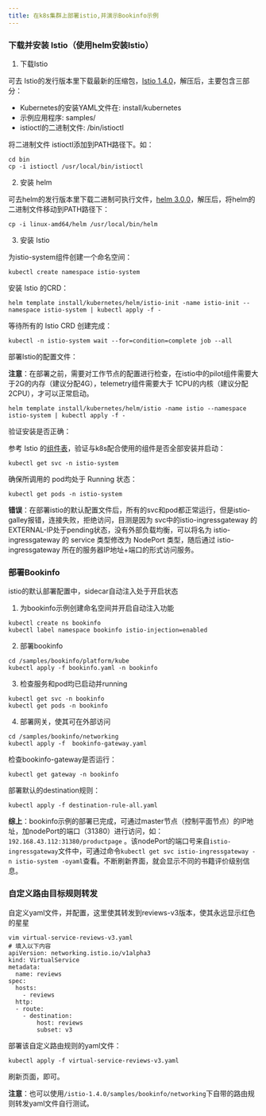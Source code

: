 ```yaml
---
title: 在k8s集群上部署istio,并演示Bookinfo示例
---
```


### 下载并安装 Istio（使用helm安装Istio）

1. 下载Istio

可去 Istio的发行版本里下载最新的压缩包，[Istio 1.4.0](https://github.com/istio/istio/releases/tag/1.4.0)，解压后，主要包含三部分：

- Kubernetes的安装YAML文件在: install/kubernetes
- 示例应用程序: samples/
- istioctl的二进制文件: /bin/istioctl

将二进制文件 istioctl添加到PATH路径下。如：

```shell
cd bin
cp -i istioctl /usr/local/bin/istioctl
```

2. 安装 helm

可去helm的发行版本里下载二进制可执行文件，[helm 3.0.0](https://github.com/helm/helm/releases/tag/v3.0.0)，解压后，将helm的二进制文件移动到PATH路径下：

```shell
cp -i linux-amd64/helm /usr/local/bin/helm
```

3. 安装 Istio

为istio-system组件创建一个命名空间：

```shell
kubectl create namespace istio-system
```

安装 Istio 的CRD：

```shell
helm template install/kubernetes/helm/istio-init -name istio-init --namespace istio-system | kubectl apply -f -
```

等待所有的 Istio CRD 创建完成：

```shell
kubectl -n istio-system wait --for=condition=complete job --all
```

部署Istio的配置文件：

**注意**：在部署之前，需要对工作节点的配置进行检查，在istio中的pilot组件需要大于2G的内存（建议分配4G），telemetry组件需要大于 1CPU的内核（建议分配2CPU），才可以正常启动。

```shell
helm template install/kubernetes/helm/istio -name istio --namespace istio-system | kubectl apply -f -
```

验证安装是否正确：

参考 Istio 的[组件表](https://istio.io/docs/setup/additional-setup/config-profiles/)，验证与k8s配合使用的组件是否全部安装并启动：

```shell
kubectl get svc -n istio-system
```

确保所调用的 pod均处于 Running 状态：

```shell
kubectl get pods -n istio-system
```

**错误**：在部署istio的默认配置文件后，所有的svc和pod都正常运行，但是istio-galley报错，连接失败，拒绝访问，目测是因为 svc中的istio-ingressgateway 的EXTERNAL-IP处于pending状态，没有外部负载均衡，可以将名为 istio-ingressgateway 的 service 类型修改为 NodePort 类型，随后通过 istio-ingressgateway 所在的服务器IP地址+端口的形式访问服务。

### 部署Bookinfo

istio的默认部署配置中，sidecar自动注入处于开启状态

1. 为bookinfo示例创建命名空间并开启自动注入功能

```shell
kubectl create ns bookinfo
kubectl label namespace bookinfo istio-injection=enabled
```

2. 部署bookinfo

```shell
cd /samples/bookinfo/platform/kube
kubectl apply -f bookinfo.yaml -n bookinfo
```

3. 检查服务和pod均已启动并running

```shell
kubectl get svc -n bookinfo
kubectl get pods -n bookinfo
```

4. 部署网关，使其可在外部访问

```shell
cd /samples/bookinfo/networking
kubectl apply -f  bookinfo-gateway.yaml
```

检查bookinfo-gateway是否运行：

```shell
kubectl get gateway -n bookinfo
```

部署默认的destination规则：

```shell
kubectl apply -f destination-rule-all.yaml
```

**综上**：bookinfo示例的部署已完成，可通过master节点（控制平面节点）的IP地址，加nodePort的端口（31380）进行访问，如：`192.168.43.112:31380/productpage` 。该nodePort的端口号来自`istio-ingressgateway`文件中，可通过命令`kubectl get svc istio-ingressgateway -n istio-system -oyaml`查看。不断刷新界面，就会显示不同的书籍评价级别信息。

### 自定义路由目标规则转发

自定义yaml文件，并配置，这里使其转发到reviews-v3版本，使其永远显示红色的星星

```shell
vim virtual-service-reviews-v3.yaml
# 填入以下内容
apiVersion: networking.istio.io/v1alpha3
kind: VirtualService
metadata:
  name: reviews
spec:
  hosts:
    - reviews
  http:
  - route:
    - destination:
        host: reviews
        subset: v3
```

部署该自定义路由规则的yaml文件：

```shell
kubectl apply -f virtual-service-reviews-v3.yaml
```

刷新页面，即可。

**注意**：也可以使用`/istio-1.4.0/samples/bookinfo/networking`下自带的路由规则转发yaml文件自行测试。
